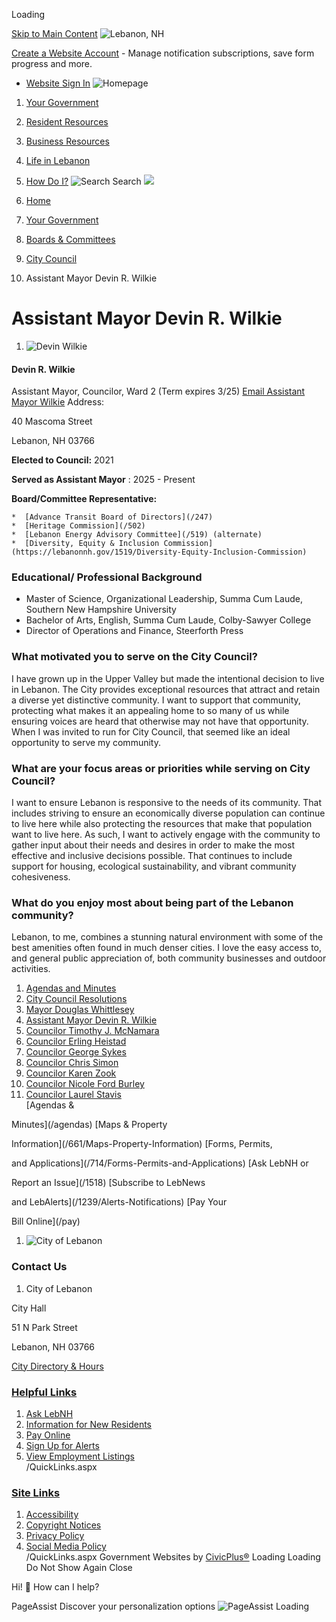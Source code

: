  

Loading

  [Skip to Main Content](#cc0c438c27-1067-4c0c-847d-a6ecf1d336f3)   ![Lebanon, NH](https://lebanonnh.gov/ImageRepository/Document?documentID=11893)  

 [Create a Website Account](/MyAccount/ProfileCreate)  - Manage notification subscriptions, save form progress and more.    

 *  [Website Sign In](/MyAccount) 
  ![Homepage](https://lebanonnh.gov/ImageRepository/Document?documentID=12264)  

 1.  [Your Government](/27/Your-Government) 
 1.  [Resident Resources](/101/Resident-Resources) 
 1.  [Business Resources](/35/Business-Resources) 
 1.  [Life in Lebanon](/31/Life-in-Lebanon) 
 1.  [How Do I?](/9/How-Do-I) 
  ![Search](https://lebanonnh.gov/ImageRepository/Document?documentID=11895) Search  ![](https://lebanonnh.gov/ImageRepository/Document?documentID=12744)  

 1.  [Home](/) 
 1.  [Your Government](/27/Your-Government) 
 1.  [Boards & Committees](/245/Boards-Committees) 
 1.  [City Council](/337/City-Council) 
 1. Assistant Mayor Devin R. Wilkie

# Assistant Mayor Devin R. Wilkie

 1.  ![Devin Wilkie](https://lebanonnh.gov/ImageRepository/Document?documentID=14114)    

#### Devin R. Wilkie   

 Assistant Mayor, Councilor, Ward 2 (Term expires 3/25)  [Email Assistant Mayor Wilkie](mailto:devin.wilkie@lebanonnh.gov)  Address:   

40 Mascoma Street    

Lebanon, NH 03766   

 __Elected to Council:__   2021   

 __Served as Assistant Mayor__ : 2025 - Present   

 __Board/Committee Representative:__    

    *  [Advance Transit Board of Directors](/247) 
    *  [Heritage Commission](/502) 
    *  [Lebanon Energy Advisory Committee](/519) (alternate)
    *  [Diversity, Equity & Inclusion Commission](https://lebanonnh.gov/1519/Diversity-Equity-Inclusion-Commission)     

### Educational/ Professional Background

 * Master of Science, Organizational Leadership, Summa Cum Laude, Southern New Hampshire University
 * Bachelor of Arts, English, Summa Cum Laude, Colby-Sawyer College
 * Director of Operations and Finance, Steerforth Press   

###  What motivated you to serve on the City Council? 

I have grown up in the Upper Valley but made the intentional decision to live in Lebanon. The City provides exceptional resources that attract and retain a diverse yet distinctive community. I want to support that community, protecting what makes it an appealing home to so many of us while ensuring voices are heard that otherwise may not have that opportunity. When I was invited to run for City Council, that seemed like an ideal opportunity to serve my community. 

###  What are your focus areas or priorities while serving on City Council? 

I want to ensure Lebanon is responsive to the needs of its community. That includes striving to ensure an economically diverse population can continue to live here while also protecting the resources that make that population want to live here. As such, I want to actively engage with the community to gather input about their needs and desires in order to make the most effective and inclusive decisions possible. That continues to include support for housing, ecological sustainability, and vibrant community cohesiveness.

### What do you enjoy most about being part of the Lebanon community?

Lebanon, to me, combines a stunning natural environment with some of the best amenities often found in much denser cities. I love the easy access to, and general public appreciation of, both community businesses and outdoor activities.

 1.   [Agendas and Minutes](https://lebanonnh.portal.civicclerk.com/?category_id=26)  
 1.   [City Council Resolutions](/1836/City-Council-Resolutions)  
 1.   [Mayor Douglas Whittlesey](/1484/Mayor-Douglas-Whittlesey)  
 1.   [Assistant Mayor Devin R. Wilkie](/1483/Assistant-Mayor-Devin-R-Wilkie)  
 1.   [Councilor Timothy J. McNamara](/847/Councilor-Timothy-J-McNamara)  
 1.   [Councilor Erling Heistad](/850/Councilor-Erling-Heistad)  
 1.   [Councilor George Sykes](/1017/Councilor-George-Sykes)  
 1.   [Councilor Chris Simon](/844/Councilor-Chris-Simon)  
 1.   [Councilor Karen Zook](/1178/Councilor-Karen-Zook)  
 1.   [Councilor Nicole Ford Burley](/1855/Councilor-Nicole-Ford-Burley)  
 1.   [Councilor Laurel Stavis](/1856/Councilor-Laurel-Stavis)  
  [Agendas &

Minutes](/agendas)   [Maps & Property

Information](/661/Maps-Property-Information)   [Forms, Permits,

and Applications](/714/Forms-Permits-and-Applications)   [Ask LebNH or

Report an Issue](/1518)   [Subscribe to LebNews

and LebAlerts](/1239/Alerts-Notifications)   [Pay Your

Bill Online](/pay)  

 1.   ![City of Lebanon](https://lebanonnh.gov/ImageRepository/Document?documentID=11897)  

### Contact Us

 1.  City of Lebanon    

 City Hall    

 51 N Park Street    

 Lebanon, NH 03766    

  [City Directory & Hours](/directory.aspx)  

###  [Helpful Links](/QuickLinks.aspx?CID=31) 

 1.  [Ask LebNH](/ask)  
 1.  [Information for New Residents](/615/New-Residents-to-Lebanon)  
 1.  [Pay Online](/732)  
 1.  [Sign Up for Alerts](/subscribe)  
 1.  [View Employment Listings](/jobs.aspx)  
 /QuickLinks.aspx 

###  [Site Links](/QuickLinks.aspx?CID=32) 

 1.  [Accessibility](/Accessibility)  
 1.  [Copyright Notices](/site/copyright)  
 1.  [Privacy Policy](/privacy)  
 1.  [Social Media Policy](https://view.publitas.com/city-of-lebanon/socialmediapolicy)  
 /QuickLinks.aspx Government Websites by [CivicPlus®](https://connect.civicplus.com/referral)  Loading Loading Do Not Show Again Close 

Hi! 👋 How can I help?

 PageAssist Discover your personalization options  ![PageAssist Loading](https://cdn.monsido.com/page-assist/v2/assets/img/default-spinner.png)  